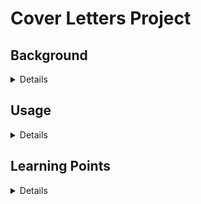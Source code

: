 # Cover Letters Project

## Background
<details>

### Motivation
Introductory Practice Project.

### Basic Description
Will allow a candidate to create cover letters (to be attached to applications) based on the candidate's profile and the details on the position

### Target Functionality for v1.0.0
- The first time a user onboards to the app:
	- Cover letter template, with placeholders
		- Can be more than one (e.g. for a placement agency vs a company)
		- [Next step]: Plain text and formatted versions
	- List of skills
	- List of job experiences/responsibilities
	- List of job achievements
	- List of "others"
- To generate Cover Letters
	- Name of company, recruiter, job title
	- Select:
		- Example job experience, achievements and "others"
		- One or more skills applicable for the job
		- Template to be used (one or more)

### Practice points:
- Database: 
	- Profile DB
		- People
		- skills
		- Experience
		- Achievements
		- Others
		- Templates <-- Likely not a DB BLOB but... something else
	- Applications
		- Jobs
- UI: TBD
- API / Microservices: 
	- CRUD Profile
	- Create Cover Letters
	- Generate Docs
- Kafka: 
- Docker:
- Kubernetes:
- Microservices:
- Cloud (?):

### Outputs
- Cover letter documents
	- One for each template and position selected

</details>

## Usage
<details>

### Necessary packages  
- `pip install fast-api` (confirm if `fast-api` is the correct name)

### How to run
1. From the command line execute:
```commandline
python3 -m uvicorn app:app --reload
```
2. To see the docs (inc all endpoints):
```url
https://localhost:8000/docs
```

</details>

## Learning Points
<details>

### General notes
```commandline
python3 -m uvicorn app:app --reload
```
In the previous line:
- `uvicorn` is the server on which the API runs
- `app` (the first one) is the name of the application file (which can have multiple endpoints of course)

#### Types of endpoint uses
- `get` post directly using the URL
- `put` uses models (see `pydantic` below) to hide the data being passed

#### pydantic
- Used to create models which can then be used in the endpoints


</details>

